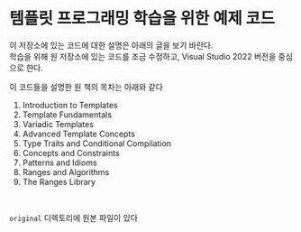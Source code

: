 # 템플릿 프로그래밍 학습을 위한 예제 코드
이 저장소에 있는 코드에 대한 설명은 아래의 글을 보기 바란다.  
학습을 위해 원 저장소에 있는 코드를 조금 수정하고, Visual Studio 2022 버전을 중심으로 한다.  

이 코드들을 설명한 원 책의 목차는 아래와 같다  
1. Introduction to Templates
2. Template Fundamentals
3. Variadic Templates
4. Advanced Template Concepts
5. Type Traits and Conditional Compilation
6. Concepts and Constraints
7. Patterns and Idioms
8. Ranges and Algorithms
9. The Ranges Library
  

<br>  
  
`original` 디렉토리에 원본 파일이 있다  

